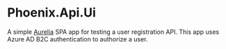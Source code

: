 # Phoenix.Api.Ui

A simple [Aurelia](http://aurelia.io/) SPA app for testing a user registration API. This app uses Azure AD B2C authentication to authorize a user. 

